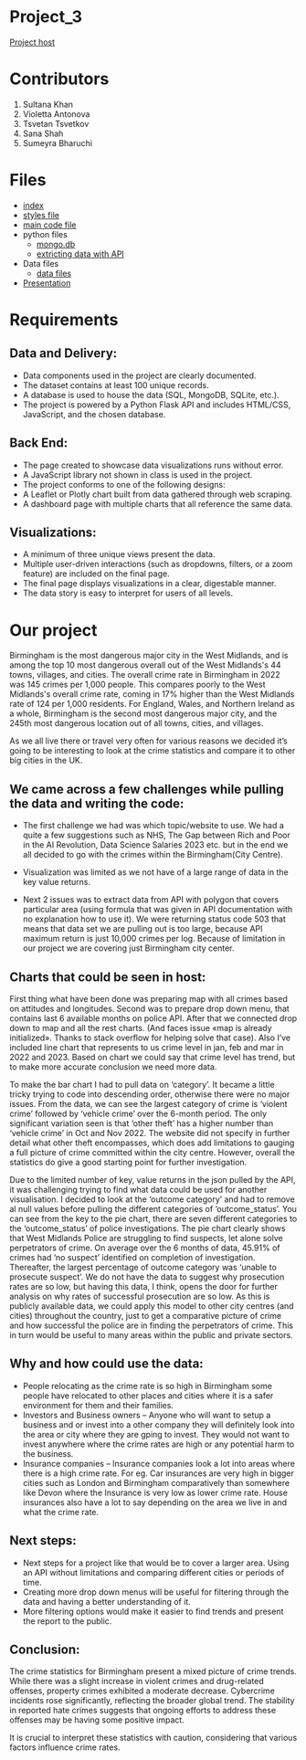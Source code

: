 # Project_3

[Project host](https://violettaantonova.github.io/Project_3/)

# Contributors
1. Sultana Khan
2. Violetta Antonova
3. Tsvetan Tsvetkov
4. Sana Shah
5. Sumeyra Bharuchi

# Files
  - [index](index.html)
  - [styles file](static/css/style.css)
  - [main code file](static/js/plots.js)
  - python files
    - [mongo.db](python/Crime_in_UK.ipynb)
    - [extricting data with API](python/extracting_data.ipynb)
  - Data files
    - [data files](static/data)
  - [Presentation](Group_4_Project3_presentation.pdf)

# Requirements
## Data and Delivery:

 - Data components used in the project are clearly documented.
 - The dataset contains at least 100 unique records. 
 - A database is used to house the data (SQL, MongoDB, SQLite, etc.).
 - The project is powered by a Python Flask API and includes HTML/CSS, JavaScript, and the chosen database. 

## Back End: 

 - The page created to showcase data visualizations runs without error. 
 - A JavaScript library not shown in class is used in the project. 
 - The project conforms to one of the following designs: 
 - A Leaflet or Plotly chart built from data gathered through web scraping.
 - A dashboard page with multiple charts that all reference the same data.
 
## Visualizations: 

 - A minimum of three unique views present the data. 
 - Multiple user-driven interactions (such as dropdowns, filters, or a zoom feature) are included on the final page. 
 - The final page displays visualizations in a clear, digestable manner. 
 - The data story is easy to interpret for users of all levels. 

# Our project 
Birmingham is the most dangerous major city in the West Midlands, and is among the top 10 most dangerous overall out of the West Midlands's 44 towns, villages, and cities. The overall crime rate in Birmingham in 2022 was 145 crimes per 1,000 people. This compares poorly to the West Midlands's overall crime rate, coming in 17% higher than the West Midlands rate of 124 per 1,000 residents. For England, Wales, and Northern Ireland as a whole, Birmingham is the second most dangerous major city, and the 245th most dangerous location out of all towns, cities, and villages.

As we all live there or travel very often for various reasons we decided it’s going to be interesting to look at the crime statistics and compare it to other big cities in the UK.

## We came across a few challenges while pulling the data and writing the code:

  - The first challenge we had was which topic/website to use. We had a quite a few suggestions such as NHS, The Gap between Rich and Poor in the AI Revolution, Data Science Salaries 2023 etc. but in the end we all decided to go with the crimes within the Birmingham(City Centre).

  - Visualization was limited as we not have of a large range of data in the key value returns.

  - Next 2 issues was to extract data from API with polygon that covers particular area (using formula that was given in API documentation with no explanation how to use it). We were returning status code 503 that means that data set we are pulling out is too large, because API maximum return is just 10,000 crimes per log. Because of limitation in our project we are covering just Birmingham city center.

## Charts that could be seen in host:

First thing what have been done was preparing map with all crimes based on attitudes and longitudes. Second was to prepare drop down menu, that contains last 6 available months on police API. After that we connected drop down to map and all the rest charts. (And faces issue «map is already initialized». Thanks to stack overflow for helping solve that case). Also I’ve included line chart that represents to us crime level in jan, feb and mar in 2022 and 2023. Based on chart we could say that crime level has trend, but to make more accurate conclusion we need more data.

To make the bar chart I had to pull data on ‘category’. It became a little tricky trying to code into descending order, otherwise there were no major issues.
From the data, we can see the largest category of crime is ‘violent crime’ followed by ‘vehicle crime’ over the 6-month period. The only significant variation seen is that ‘other theft’ has a higher number than ‘vehicle crime’ in Oct and Nov 2022. The website did not specify in further detail what other theft encompasses, which does add limitations to gauging a full picture of crime committed within the city centre. However, overall the statistics do give a good starting point for further investigation.

Due to the limited number of key, value returns in the json pulled by the API, it was challenging trying to find what data could be used for another visualisation.
I decided to look at the ‘outcome category’ and had to remove al null values before pulling the different categories of ‘outcome_status’. You can see from the key to the pie chart, there are seven different categories to the ‘outcome_status’ of police investigations.
The pie chart clearly shows that West Midlands Police are struggling to find suspects, let alone solve perpetrators of crime. On average over the 6 months of data, 45.91% of crimes had ‘no suspect’ identified on completion of investigation. Thereafter, the largest percentage of outcome category was ‘unable to prosecute suspect’. We do not have the data to suggest why prosecution rates are so low, but having this data, I think, opens the door for further analysis on why rates of successful prosecution are so low.
As this is publicly available data, we could apply this model to other city centres (and cities) throughout the country, just to get a comparative picture of crime and how successful the police are in finding the perpetrators of crime. This in turn would be useful to many areas within the public and private sectors.

## Why and how could use the data:

 - People relocating as the crime rate is so high in Birmingham some people have relocated to other places and cities where it is a safer environment for them and their families.
 - Investors and Business owners – Anyone who will want to setup a business and or invest into a other company they will definitely look into the area or city where they are gping to invest. They would not want to invest anywhere where the crime rates are high or any potential harm to the business.
  - Insurance companies – Insurance companies look a lot into areas where there is a high crime rate. For eg. Car insurances are very high in bigger cities such as London and Birmingham comparatively than somewhere like Devon where the Insurance is very low as lower crime rate. House insurances also have a lot to say depending on the area we live in and what the crime rate.

## Next steps:

 - Next steps for a project like that would be to cover a larger area. Using an API without limitations and comparing different cities or periods of time. 
 - Creating more drop down menus will be useful for filtering through the data and having a better understanding of it.
 - More filtering options would make it easier to find trends and present the report to the public.

## Conclusion:

The crime statistics for Birmingham present a mixed picture of crime trends. 
While there was a slight increase in violent crimes and drug-related offenses, property crimes exhibited a moderate decrease. 
Cybercrime incidents rose significantly, reflecting the broader global trend. 
The stability in reported hate crimes suggests that ongoing efforts to address these offenses may be having some positive impact.

It is crucial to interpret these statistics with caution, considering that various factors influence crime rates. 


